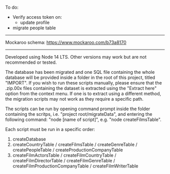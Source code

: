 To do:

- Verify access token on:
  - update profile
- migrate people table

---

Mockaroo schema: https://www.mockaroo.com/b73a8170

---

Developed using Node 14 LTS. Other versions may work but are not recommended or tested.

The database has been migrated and one SQL file containing the whole database will be provided inside a folder in the root of this project, titled "IMPORT".
If you wish to run these scripts manually, please ensure that the .zip.00x files containing the dataset is extracted using the "Extract here" option from the context menu. If one is to extract using a different method, the migration scripts may not work as they require a specific path.

The scripts can be run by opening command prompt inside the folder containing the scritps, i.e. "project root/migrateData", and entering the following command: "node [name of script]", e.g. "node createFilmsTable".

Each script must be run in a specific order:

1. createDatabase
2. createCountryTable / createFilmsTable / createGenreTable / createPeopleTable / createProductionCompanyTable
3. createFilmActorsTable / createFilmCountryTable / createFilmDirectorTable / createFilmGenreTable / createFilmProductionCompanyTable / createFilmWriterTable
